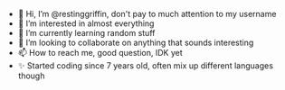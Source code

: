 - 👋 Hi, I’m @restinggriffin, don't pay to much attention to my username
- 👀 I’m interested in almost everything
- 🌱 I’m currently learning random stuff
- 💞️ I’m looking to collaborate on anything that sounds interesting
- 📫 How to reach me, good question, IDK yet
- ✨ Started coding since 7 years old, often mix up different languages though

<!---
restinggriffin/restinggriffin is a ✨ special ✨ repository because its `README.md` (this file) appears on your GitHub profile.
You can click the Preview link to take a look at your changes.
--->

